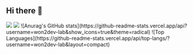 ## Hi there 👋
<img src="https://capsule-render.vercel.app/api?type=venom&height=200&text=won2dev-lab&fontSize=70&stroke=FFFFFF&color=gradient&customColorList=0,2,5&animate=true" />
<img src="https://capsule-render.vercel.app/api?type=venom&height=200&text=won2dev-lab&fontSize=70&stroke=3498DB&color=gradient&customColorList=0,2,5&animate=true" />
![Anurag's GitHub stats](https://github-readme-stats.vercel.app/api?username=won2dev-lab&show_icons=true&theme=radical)
![Top Languages](https://github-readme-stats.vercel.app/api/top-langs/?username=won2dev-lab&layout=compact)
